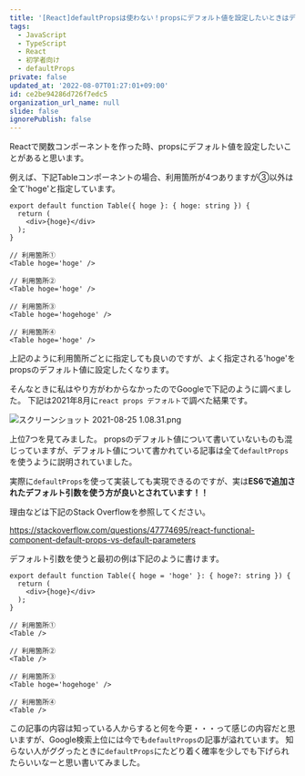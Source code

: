 ```yaml
---
title: '[React]defaultPropsは使わない！propsにデフォルト値を設定したいときはデフォルト引数を使おう'
tags:
  - JavaScript
  - TypeScript
  - React
  - 初学者向け
  - defaultProps
private: false
updated_at: '2022-08-07T01:27:01+09:00'
id: ce2be94286d726f7edc5
organization_url_name: null
slide: false
ignorePublish: false
---
```

Reactで関数コンポーネントを作った時、propsにデフォルト値を設定したいことがあると思います。

例えば、下記Tableコンポーネントの場合、利用箇所が4つありますが③以外は全て'hoge'と指定しています。

```react
export default function Table({ hoge }: { hoge: string }) {
  return (
    <div>{hoge}</div>
  );
}

// 利用箇所①
<Table hoge='hoge' />

// 利用箇所②
<Table hoge='hoge' />

// 利用箇所③
<Table hoge='hogehoge' />

// 利用箇所④
<Table hoge='hoge' />
```

上記のように利用箇所ごとに指定しても良いのですが、よく指定される'hoge'をpropsのデフォルト値に設定したくなります。

そんなときに私はやり方がわからなかったのでGoogleで下記のように調べました。
下記は2021年8月に`react props デフォルト`で調べた結果です。

![スクリーンショット 2021-08-25 1.08.31.png](https://qiita-image-store.s3.ap-northeast-1.amazonaws.com/0/83424/fd2042d7-d774-b110-b175-a10dcb8cc395.png)

上位7つを見てみました。
propsのデフォルト値について書いていないものも混じっていますが、デフォルト値について書かれている記事は全て`defaultProps`を使うように説明されていました。

実際に`defaultProps`を使って実装しても実現できるのですが、実は**ES6で追加されたデフォルト引数を使う方が良いとされています！！**

理由などは下記のStack Overflowを参照してください。

https://stackoverflow.com/questions/47774695/react-functional-component-default-props-vs-default-parameters

デフォルト引数を使うと最初の例は下記のように書けます。

```react
export default function Table({ hoge = 'hoge' }: { hoge?: string }) {
  return (
    <div>{hoge}</div>
  );
}

// 利用箇所①
<Table />

// 利用箇所②
<Table />

// 利用箇所③
<Table hoge='hogehoge' />

// 利用箇所④
<Table />
```

この記事の内容は知っている人からすると何を今更・・・って感じの内容だと思いますが、Google検索上位には今でも`defaultProps`の記事が溢れています。
知らない人がググったときに`defaultProps`にたどり着く確率を少しでも下げられたらいいなーと思い書いてみました。
